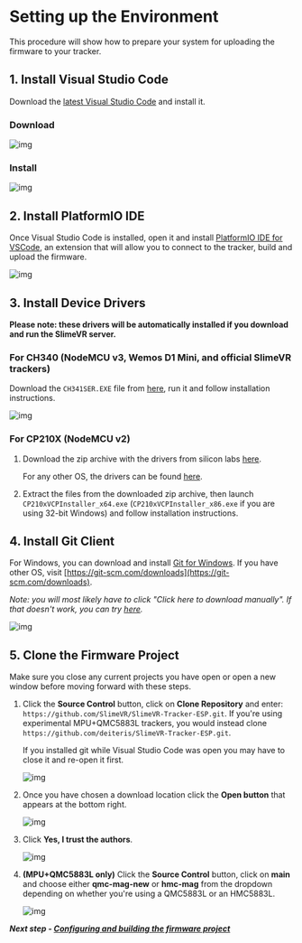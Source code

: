 # Setting up the Environment

This procedure will show how to prepare your system for uploading the firmware to your tracker.

## 1. Install Visual Studio Code

Download the [latest Visual Studio Code](https://code.visualstudio.com/download) and install it.

### Download

![img](https://i.imgur.com/jXPXIFz.gif)

### Install

![img](https://i.imgur.com/hAm3Zu0.gif)

## 2. Install PlatformIO IDE

Once Visual Studio Code is installed, open it and install [PlatformIO IDE for VSCode](https://marketplace.visualstudio.com/items?itemName=platformio.platformio-ide), an extension that will allow you to connect to the tracker, build and upload the firmware.

![img](https://i.imgur.com/ebV0IgT.gif)

## 3. Install Device Drivers

**Please note: these drivers will be automatically installed if you download and run the SlimeVR server.**

### For CH340 (NodeMCU v3, Wemos D1 Mini, and official SlimeVR trackers)

Download the `CH341SER.EXE` file from [here](https://cdn.sparkfun.com/assets/learn_tutorials/8/4/4/CH341SER.EXE), run it and follow installation instructions.

![img](https://i.imgur.com/9Ztro0h.gif)

### For CP210X (NodeMCU v2)

1. Download the zip archive with the drivers from silicon labs [here](https://www.silabs.com/documents/public/software/CP210x_Windows_Drivers.zip).

   For any other OS, the drivers can be found [here](https://www.silabs.com/developers/usb-to-uart-bridge-vcp-drivers).

1. Extract the files from the downloaded zip archive, then launch `CP210xVCPInstaller_x64.exe` (`CP210xVCPInstaller_x86.exe` if you are using 32-bit Windows) and follow installation instructions.

## 4. Install Git Client

For Windows, you can download and install [Git for Windows](https://git-scm.com/download/win). If you have other OS, visit [https://git-scm.com/downloads](https://git-scm.com/downloads).

_Note: you will most likely have to click "Click here to download manually". If that doesn't work, you can try [here](https://gitforwindows.org/)._

![img](https://i.imgur.com/wam3ea1.gif)

## 5. Clone the Firmware Project

Make sure you close any current projects you have open or open a new window before moving forward with these steps.

1. Click the **Source Control** button, click on **Clone Repository** and enter: `https://github.com/SlimeVR/SlimeVR-Tracker-ESP.git`. If you're using experimental MPU+QMC5883L trackers, you would instead clone `https://github.com/deiteris/SlimeVR-Tracker-ESP.git`.

   If you installed git while Visual Studio Code was open you may have to close it and re-open it first.

   ![img](https://i.imgur.com/Yo6ebC5.gif)

1. Once you have chosen a download location click the **Open button** that appears at the bottom right.

   ![img](https://i.imgur.com/59zXAJQ.png)

1. Click **Yes, I trust the authors**.

   ![img](https://i.imgur.com/C0uCdOD.png)

1. **(MPU+QMC5883L only)**  Click the **Source Control** button, click on **main** and choose either **qmc-mag-new** or **hmc-mag** from the dropdown depending on whether you're using a QMC5883L or an HMC5883L.

   ![img](https://files.catbox.moe/5v51o8.gif)


***Next step - [Configuring and building the firmware project](configuring-project.md)***
